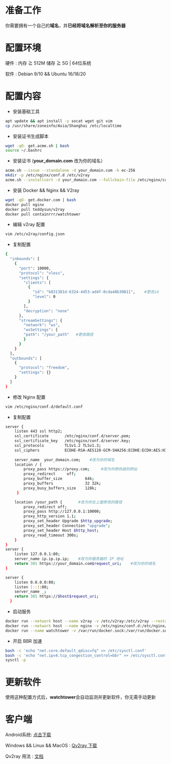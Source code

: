 # 准备工作
你需要拥有一个自己的**域名**，并**已经将域名解析至你的服务器**   
# 配置环境
硬件 : 内存 ≧ 512M 储存 ≧ 5G | 64位系统      

软件 : Debian 9/10 && Ubuntu 16/18/20
# 配置内容
- 安装基础工具  
```bash
apt update && apt install -y socat wget git vim
cp /usr/share/zoneinfo/Asia/Shanghai /etc/localtime
```
- 安装证书生成脚本  
```bash
wget -qO- get.acme.sh | bash 
source ~/.bashrc
```
- 安装证书  (**your_domain.com** 改为你的域名）
```bash
acme.sh --issue --standalone -d your_domain.com -k ec-256
mkdir -p /etc/nginx/conf.d /etc/v2ray
acme.sh --installcert -d your_domain.com --fullchain-file /etc/nginx/conf.d/server.pem --key-file /etc/nginx/conf.d/server.key --ecc
```
- 安装 Docker && Nginx && V2ray  
```bash
wget -qO- get.docker.com | bash
docker pull nginx
docker pull teddysun/v2ray
docker pull containrrr/watchtower
```
- 编辑 v2ray 配置 
```bash
vim /etc/v2ray/config.json
```
- 复制配置  
```bash
{
  "inbounds": [
    {
      "port": 10000,
      "protocol": "vless",
      "settings": {
        "clients": [
          {
            "id": "b831381d-6324-4d53-ad4f-8cda48b30811",    #更改id
            "level": 0
          }
        ],
        "decryption": "none"
      },
      "streamSettings": {
        "network": "ws",
        "wsSettings": {
        "path": "/your_path"   #更改路径
        }
      }
    }
  ],
  "outbounds": [
    {
      "protocol": "freedom",
      "settings": {}
    }
  ]
}
```
- 修改 Nginx 配置 
```bash
vim /etc/nginx/conf.d/default.conf
```
- 复制配置  
```bash
server {
    listen 443 ssl http2;                                                       
    ssl_certificate       /etc/nginx/conf.d/server.pem;  
    ssl_certificate_key   /etc/nginx/conf.d/server.key;
    ssl_protocols         TLSv1.2 TLSv1.3;                    
    ssl_ciphers           ECDHE-RSA-AES128-GCM-SHA256:ECDHE:ECDH:AES:HIGH:!NULL:!aNULL:!MD5:!ADH:!RC4:!DH:!DHE;
   
    server_name  your_domain.com;    #改为你的域名
    location / {
        proxy_pass https://proxy.com;     #改为你想伪装的网址
        proxy_redirect     off;
        proxy_buffer_size          64k; 
        proxy_buffers              32 32k; 
        proxy_busy_buffers_size    128k;
     }

    location /your_path {       #改为你在上面修改的路径
        proxy_redirect off;
        proxy_pass http://127.0.0.1:10000;
        proxy_http_version 1.1;
        proxy_set_header Upgrade $http_upgrade;
        proxy_set_header Connection "upgrade";
        proxy_set_header Host $http_host;
        proxy_read_timeout 300s;
    }
}
server {
    listen 127.0.0.1:80;
    server_name ip.ip.ip.ip;    #改为你服务器的 IP 地址
    return 301 https://your_domain.com$request_uri;    #改为你的域名
}

server {
    listen 0.0.0.0:80;
    listen [::]:80;
    server_name _;
    return 301 https://$host$request_uri;
  }
```
- 启动服务  
```bash 
docker run --network host --name v2ray -v /etc/v2ray:/etc/v2ray --restart=always -d teddysun/v2ray
docker run --network host --name nginx -v /etc/nginx/conf.d:/etc/nginx/conf.d --restart=always -d nginx
docker run --name watchtower -v /var/run/docker.sock:/var/run/docker.sock --restart unless-stopped -d containrrr/watchtower --cleanup
```
- 开启 BBR 加速 
```bash
bash -c 'echo "net.core.default_qdisc=fq" >> /etc/sysctl.conf'
bash -c 'echo "net.ipv4.tcp_congestion_control=bbr" >> /etc/sysctl.conf'
sysctl -p
```
# 更新软件
使用这种配置方式后，**watchtower**会自动监测并更新软件，你无需手动更新

# 客户端
Android系统: [点击下载](https://github.com/2dust/v2rayNG/releases)    

Windows && Linux && MacOS : [Qv2ray 下载](https://github.com/Qv2ray/Qv2ray/releases)   

Qv2ray 用法 : [文档](https://qv2ray.net/getting-started/step2.html) 
